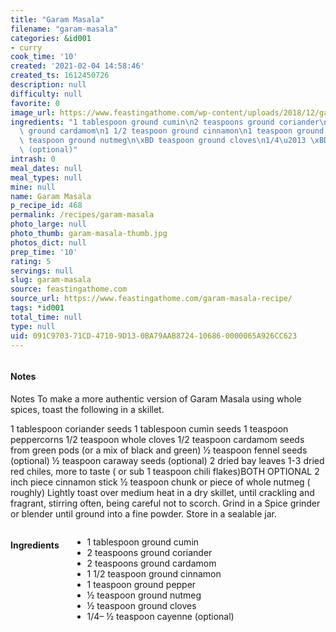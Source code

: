```yaml
---
title: "Garam Masala"
filename: "garam-masala"
categories: &id001
- curry
cook_time: '10'
created: '2021-02-04 14:58:46'
created_ts: 1612450726
description: null
difficulty: null
favorite: 0
image_url: https://www.feastingathome.com/wp-content/uploads/2018/12/garam-masala-recipe-100-683x1024.jpg
ingredients: "1 tablespoon ground cumin\n2 teaspoons ground coriander\n2 teaspoons\
  \ ground cardamom\n1 1/2 teaspoon ground cinnamon\n1 teaspoon ground pepper\n\xBD\
  \ teaspoon ground nutmeg\n\xBD teaspoon ground cloves\n1/4\u2013 \xBD teaspoon cayenne\
  \ (optional)"
intrash: 0
meal_dates: null
meal_types: null
mine: null
name: Garam Masala
p_recipe_id: 468
permalink: /recipes/garam-masala
photo_large: null
photo_thumb: garam-masala-thumb.jpg
photos_dict: null
prep_time: '10'
rating: 5
servings: null
slug: garam-masala
source: feastingathome.com
source_url: https://www.feastingathome.com/garam-masala-recipe/
tags: *id001
total_time: null
type: null
uid: 091C9703-71CD-4710-9D13-0BA79AAB8724-10686-0000065A926CC623
---
```

<div class="large-8 medium-7 columns" id="writeup">		<div id="notes"><h4>Notes</h4>
<div class="box box-notes"><p>Notes
To make a more authentic version of Garam Masala using whole spices, toast the following in a skillet.</p>
<p>1 tablespoon coriander seeds
1 tablespoon cumin seeds
1 teaspoon peppercorns
1/2 teaspoon whole cloves
1/2 teaspoon cardamom seeds from green pods  (or a mix of black and green)
½ teaspoon fennel seeds (optional)
½ teaspoon caraway seeds (optional)
2 dried bay leaves
1-3 dried red chiles, more to taste ( or sub 1 teaspoon chili flakes)BOTH OPTIONAL
2 inch piece cinnamon stick
½ teaspoon chunk or piece of whole nutmeg ( roughly)
Lightly toast over medium heat in a dry skillet, until crackling and fragrant, stirring often, being careful not to scorch. Grind in a Spice grinder or blender until ground into a fine powder. Store in a sealable jar.</p>
</div></div>	</div><!-- #writeup -->
</div><!-- #row-one -->
<div class="row" id="row-two">	<div class="medium-4 small-5 columns" id="ingredients"><h4>Ingredients</h4><div class="box box-ingredients content"><ul>
<li>1 tablespoon ground cumin</li>
<li>2 teaspoons ground coriander</li>
<li>2 teaspoons ground cardamom</li>
<li>1 1/2 teaspoon ground cinnamon</li>
<li>1 teaspoon ground pepper</li>
<li>½ teaspoon ground nutmeg</li>
<li>½ teaspoon ground cloves</li>
<li>1/4– ½ teaspoon cayenne (optional)</li>
</ul>
</div>	</div>	<div class="medium-6 small-7 columns" id="directions">	</div>
